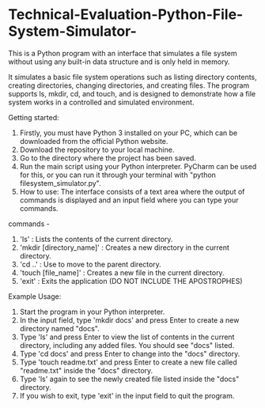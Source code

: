# Technical-Evaluation-Python-File-System-Simulator-
This is a Python program with an interface that simulates a file system without using any built-in data structure and is only held in memory.

It simulates a basic file system operations such as listing directory contents, creating directories, changing directories, and creating files. 
The program supports ls, mkdir, cd, and touch, and is designed to demonstrate how a file system works in a controlled and simulated environment.

Getting started:

1. Firstly, you must have Python 3 installed on your PC, which can be downloaded from the official Python website.
2. Download the repository to your local machine.
3. Go to the directory where the project has been saved.
4. Run the main script using your Python interpreter. PyCharm can be used for this, or you can run it through your terminal with "python filesystem_simulator.py".
5. How to use: The interface consists of a text area where the output of commands is displayed and an input field where you can type your commands.

commands - 
1. 'ls' : Lists the contents of the current directory.
2. 'mkdir [directory_name]' : Creates a new directory in the current directory.
3. 'cd ..' : Use to move to the parent directory. 
4. 'touch [file_name]' : Creates a new file in the current directory. 
5. 'exit' : Exits the application 
(DO NOT INCLUDE THE APOSTROPHES)

Example Usage:

1. Start the program in your Python interpreter.
2. In the input field, type 'mkdir docs' and press Enter to create a new directory named "docs".
3. Type 'ls' and press Enter to view the list of contents in the current directory, including any added files. You should see "docs" listed.
4. Type 'cd docs' and press Enter to change into the "docs" directory.
5. Type 'touch readme.txt' and press Enter to create a new file called "readme.txt" inside the "docs" directory.
6. Type 'ls' again to see the newly created file listed inside the "docs" directory.
7. If you wish to exit, type 'exit' in the input field to quit the program.
